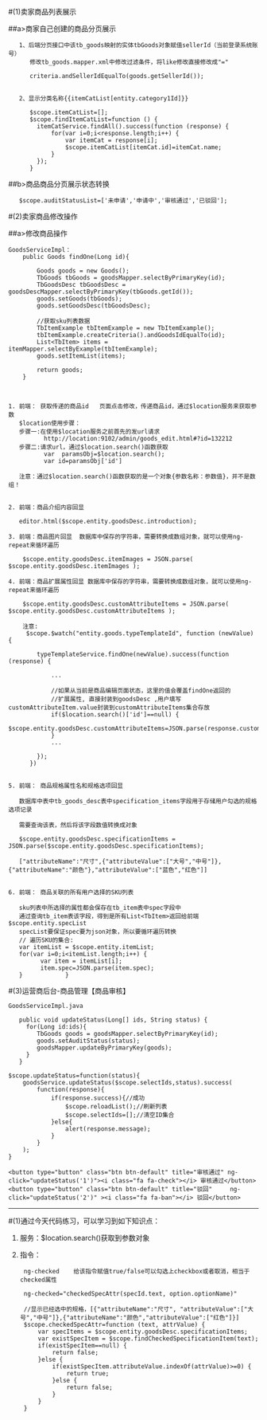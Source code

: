 #(1)卖家商品列表展示

##a>商家自己创建的商品分页展示

       1、后端分页接口中该tb_goods映射的实体tbGoods对象赋值sellerId（当前登录系统账号）
          修改tb_goods.mapper.xml中修改过滤条件，将like修改直接修改成"="
	   
	      criteria.andSellerIdEqualTo(goods.getSellerId());
	   
	   
	   2、显示分类名称{{itemCatList[entity.category1Id]}}
	   
	      $scope.itemCatList=[];
		  $scope.findItemCatList=function () {
			itemCatService.findAll().success(function (response) {
				for(var i=0;i<response.length;i++) {
					var itemCat = response[i];
					$scope.itemCatList[itemCat.id]=itemCat.name;
				}
			});
		  }
	   
	   
##b>商品商品分页展示状态转换
        
	   $scope.auditStatusList=['未申请','申请中','审核通过','已驳回'];	
	 		
    	   
	   
#(2)卖家商品修改操作

##a>修改商品操作

	GoodsServiceImpl：
		public Goods findOne(Long id){

			Goods goods = new Goods();
			TbGoods tbGoods = goodsMapper.selectByPrimaryKey(id);
			TbGoodsDesc tbGoodsDesc = goodsDescMapper.selectByPrimaryKey(tbGoods.getId());
			goods.setGoods(tbGoods);
			goods.setGoodsDesc(tbGoodsDesc);

			//获取sku列表数据
			TbItemExample tbItemExample = new TbItemExample();
			tbItemExample.createCriteria().andGoodsIdEqualTo(id);
			List<TbItem> items = itemMapper.selectByExample(tbItemExample);
			goods.setItemList(items);

			return goods;
		}
	


    1. 前端： 获取传递的商品id   页面点击修改，传递商品id，通过$location服务来获取参数
       $location使用步骤：
       步骤一:在使用$location服务之前首先的发url请求
              http://location:9102/admin/goods_edit.html#?id=132212
       步骤二:请求url，通过$location.search()函数获取
              var  paramsObj=$location.search(); 
              var id=paramsObj['id']
			  
       注意：通过$location.search()函数获取的是一个对象{参数名称：参数值}，并不是数组！
	   
	   
    2. 前端：商品介绍内容回显
	
       editor.html($scope.entity.goodsDesc.introduction);
	   
    3. 前端：商品图片回显  数据库中保存的字符串，需要转换成数组对象，就可以使用ng-repeat来循环遍历
	
       	$scope.entity.goodsDesc.itemImages = JSON.parse( $scope.entity.goodsDesc.itemImages );
		
    4. 前端：商品扩展属性回显 数据库中保存的字符串，需要转换成数组对象，就可以使用ng-repeat来循环遍历
	
        $scope.entity.goodsDesc.customAttributeItems = JSON.parse( $scope.entity.goodsDesc.customAttributeItems );
		
		注意:
		 $scope.$watch("entity.goods.typeTemplateId", function (newValue) {

			typeTemplateService.findOne(newValue).success(function (response) {

			    ...

				//如果从当前是商品编辑页面状态，这里的值会覆盖findOne返回的
				//扩展属性, 直接封装到goodsDesc ,用户填写customAttributeItem.value封装到customAttributeItems集合存放
				if($location.search()['id']==null) {
					$scope.entity.goodsDesc.customAttributeItems=JSON.parse(response.customAttributeItems);
				}
                ...
			
			});
		  })
		
		
    5. 前端： 商品规格属性名和规格选项回显
	
       数据库中表中tb_goods_desc表中specification_items字段用于存储用户勾选的规格选项记录
	   
       需要查询该表，然后将该字段数值转换成对象
	   
       $scope.entity.goodsDesc.specificationItems = JSON.parse($scope.entity.goodsDesc.specificationItems);
	   
	   ["attributeName":"尺寸",{"attributeValue":["大号","中号"]},{"attributeName":"颜色"},"attributeValue":["蓝色","红色"]]
	   
	   
    6. 前端： 商品关联的所有用户选择的SKU列表
	
       sku列表中所选择的属性都会保存在tb_item表中spec字段中
       通过查询tb_item表该字段，得到是所有List<TbItem>返回给前端$scope.entity.specList
       specList要保证spec要为json对象，所以要循环遍历转换
       // 遍历SKU的集合:
	   var itemList = $scope.entity.itemList;
       for(var i=0;i<itemList.length;i++) {
             var item = itemList[i];
             item.spec=JSON.parse(item.spec);
	   } 			} 	
		

#(3)运营商后台-商品管理【商品审核】

    GoodsServiceImpl.java
	
	   public void updateStatus(Long[] ids, String status) {
		 for(Long id:ids){
			TbGoods goods = goodsMapper.selectByPrimaryKey(id);
			goods.setAuditStatus(status);
			goodsMapper.updateByPrimaryKey(goods);
		 }
	   }
    
	$scope.updateStatus=function(status){		
		goodsService.updateStatus($scope.selectIds,status).success(
			function(response){
				if(response.success){//成功
					$scope.reloadList();//刷新列表
					$scope.selectIds=[];//清空ID集合
				}else{
					alert(response.message);
				}
			}
		);		
	}

    <button type="button" class="btn btn-default" title="审核通过" ng-click="updateStatus('1')"><i class="fa fa-check"></i> 审核通过</button>
    <button type="button" class="btn btn-default" title="驳回"     ng-click="updateStatus('2')" ><i class="fa fa-ban"></i> 驳回</button>
		

-------------------------------------------------------------------------
#(1)通过今天代码练习，可以学习到如下知识点：
1. 服务：$location.search()获取到参数对象
2. 指令：
      
        ng-checked    给该指令赋值true/false可以勾选上checkbox或者取消，相当于checked属性
       
        ng-checked="checkedSpecAttr(specId.text, option.optionName)"

        //显示已经选中的规格，[{"attributeName":"尺寸", "attributeValue":["大号","中号"]},{"attributeName":"颜色","attributeValue":["红色"]}]
		$scope.checkedSpecAttr=function (text, attrValue) {
			var specItems = $scope.entity.goodsDesc.specificationItems;
			var existSpecItem = $scope.findCheckedSpecificationItem(text);
			if(existSpecItem==null) {
				return false;
			}else {
				if(existSpecItem.attributeValue.indexOf(attrValue)>=0) {
					return true;
				}else {
					return false;
				}
			}
		}

		








